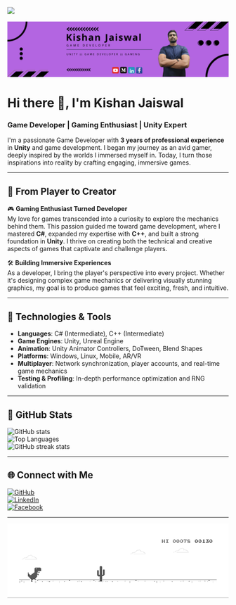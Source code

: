 ![](https://hit.yhype.me/github/profile?user_id=77713888)

<div align="center">
  <img src="workflow/Kishan Banner.png" alt="Banner" />
</div>

# Hi there 👋, I'm Kishan Jaiswal  
### Game Developer | Gaming Enthusiast | Unity Expert

I'm a passionate Game Developer with **3 years of professional experience** in **Unity** and game development. I began my journey as an avid gamer, deeply inspired by the worlds I immersed myself in. Today, I turn those inspirations into reality by crafting engaging, immersive games.

---

## 🚀 From Player to Creator

🎮 **Gaming Enthusiast Turned Developer**  
My love for games transcended into a curiosity to explore the mechanics behind them. This passion guided me toward game development, where I mastered **C#**, expanded my expertise with **C++**, and built a strong foundation in **Unity**. I thrive on creating both the technical and creative aspects of games that captivate and challenge players.

🛠 **Building Immersive Experiences**  
As a developer, I bring the player's perspective into every project. Whether it's designing complex game mechanics or delivering visually stunning graphics, my goal is to produce games that feel exciting, fresh, and intuitive.

---

## 🔧 **Technologies & Tools**

- **Languages**: C# (Intermediate), C++ (Intermediate)  
- **Game Engines**: Unity, Unreal Engine  
- **Animation**: Unity Animator Controllers, DoTween, Blend Shapes  
- **Platforms**: Windows, Linux, Mobile, AR/VR  
- **Multiplayer**: Network synchronization, player accounts, and real-time game mechanics  
- **Testing & Profiling**: In-depth performance optimization and RNG validation

---

## 🌟 GitHub Stats  
![GitHub stats](https://github-readme-stats.vercel.app/api?username=kishan831&show_icons=true&theme=monokai)  
![Top Languages](https://github-readme-stats.vercel.app/api/top-langs/?username=kishan831&theme=monokai)  
![GitHub streak stats](https://github-readme-streak-stats.herokuapp.com/?user=kishan831&theme=monokai)  

---

## 🌐 Connect with Me

[<img src='https://cdn.jsdelivr.net/npm/simple-icons@3.0.1/icons/github.svg' alt='GitHub' height='40'>](https://github.com/kishan831)  
[<img src='https://cdn.jsdelivr.net/npm/simple-icons@3.0.1/icons/linkedin.svg' alt='LinkedIn' height='40'>](https://www.linkedin.com/in/kishan-jaiswal-2586a4220/)  
[<img src='https://cdn.jsdelivr.net/npm/simple-icons@3.0.1/icons/facebook.svg' alt='Facebook' height='40'>](https://www.facebook.com/profile.php?id=100029049646884)

---

![Dino](workflow/dino.gif)
